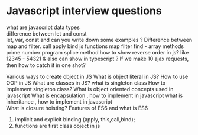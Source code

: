  # Javascript interview questions
 
 what are javascript data types  
 difference between let and const  
 let, var, const and can you write down some examples ? 
 Difference between map and filter.
 call apply bind js functions
map filter find - array methods
 prime number program
splice method
how to show reverse order in js? like 12345 - 54321 & also can show in typescript ?
 If we make 10 ajax requests, then how to catch it in one shot?

 Various ways to create object in JS
 What is object literal in JS?
 How to use OOP in JS 
 What are classes in JS?
 what is singleton class
 How to implement singleton class?
 What is object oriented concepts used in javascript
 What is encapsulation , how to implement in javascript
 what is inheritance  , how to implement in javascript   
What is closure
hoisting?
Features of ES6 and what is ES6

1. implicit and explicit binding (apply, this,call,bind);
2. functions are first class object in js 